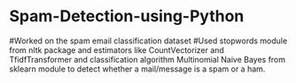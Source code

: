 # Spam-Detection-using-Python

#Worked on the spam email classification dataset
#Used stopwords module from nltk package and estimators like CountVectorizer and TfidfTransformer and classification algorithm Multinomial Naive Bayes from sklearn module to detect whether a mail/message is a spam or a ham.
